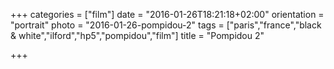 +++
categories = ["film"]
date = "2016-01-26T18:21:18+02:00"
orientation = "portrait"
photo = "2016-01-26-pompidou-2"
tags = ["paris","france","black & white","ilford","hp5","pompidou","film"]
title = "Pompidou 2"

+++
